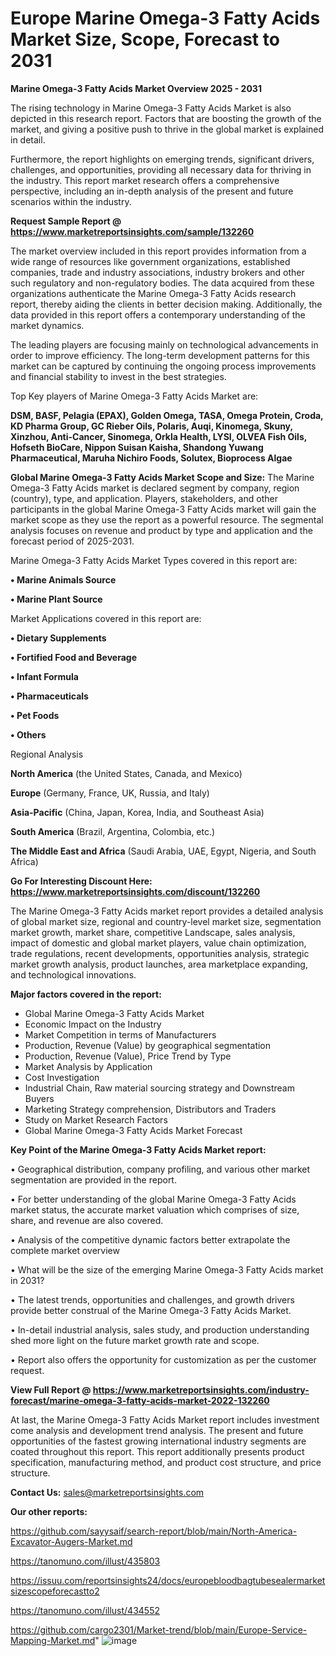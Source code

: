 # Europe Marine Omega-3 Fatty Acids Market Size, Scope, Forecast to 2031

<Strong> Marine Omega-3 Fatty Acids Market Overview 2025 - 2031</strong>

The rising technology in Marine Omega-3 Fatty Acids Market is also depicted in this research report. Factors that are boosting the growth of the market, and giving a positive push to thrive in the global market is explained in detail.

Furthermore, the report highlights on emerging trends, significant drivers, challenges, and opportunities, providing all necessary data for thriving in the industry. This report market research offers a comprehensive perspective, including an in-depth analysis of the present and future scenarios within the industry.

<strong>Request Sample Report @ <a href=https://www.marketreportsinsights.com/sample/132260>https://www.marketreportsinsights.com/sample/132260</a></strong>

The market overview included in this report provides information from a wide range of resources like government organizations, established companies, trade and industry associations, industry brokers and other such regulatory and non-regulatory bodies. The data acquired from these organizations authenticate the Marine Omega-3 Fatty Acids research report, thereby aiding the clients in better decision making. Additionally, the data provided in this report offers a contemporary understanding of the market dynamics.

The leading players are focusing mainly on technological advancements in order to improve efficiency. The long-term development patterns for this market can be captured by continuing the ongoing process improvements and financial stability to invest in the best strategies.

Top Key players of Marine Omega-3 Fatty Acids Market are:

<strong>DSM, BASF, Pelagia (EPAX), Golden Omega, TASA, Omega Protein, Croda, KD Pharma Group, GC Rieber Oils, Polaris, Auqi, Kinomega, Skuny, Xinzhou, Anti-Cancer, Sinomega, Orkla Health, LYSI, OLVEA Fish Oils, Hofseth BioCare, Nippon Suisan Kaisha, Shandong Yuwang Pharmaceutical, Maruha Nichiro Foods, Solutex, Bioprocess Algae</strong>

<strong><b>Global Marine Omega-3 Fatty Acids Market Scope and Size:</b></strong>
The Marine Omega-3 Fatty Acids market is declared segment by company, region (country), type, and application. Players, stakeholders, and other participants in the global Marine Omega-3 Fatty Acids market will gain the market scope as they use the report as a powerful resource. The segmental analysis focuses on revenue and product by type and application and the forecast period of 2025-2031.

Marine Omega-3 Fatty Acids Market Types covered in this report are:

<strong>• Marine Animals Source

• Marine Plant Source</strong>

Market Applications covered in this report are:

<strong>• Dietary Supplements

• Fortified Food and Beverage

• Infant Formula

• Pharmaceuticals

• Pet Foods

• Others</strong> 

Regional Analysis

<strong>North America</strong> (the United States, Canada, and Mexico)

<strong>Europe</strong> (Germany, France, UK, Russia, and Italy)

<strong>Asia-Pacific</strong> (China, Japan, Korea, India, and Southeast Asia)

<strong>South America</strong> (Brazil, Argentina, Colombia, etc.)

<strong>The Middle East and Africa</strong> (Saudi Arabia, UAE, Egypt, Nigeria, and South Africa)

<strong>Go For Interesting Discount Here: <a href=https://www.marketreportsinsights.com/discount/132260>https://www.marketreportsinsights.com/discount/132260</a></strong>

The Marine Omega-3 Fatty Acids market report provides a detailed analysis of global market size, regional and country-level market size, segmentation market growth, market share, competitive Landscape, sales analysis, impact of domestic and global market players, value chain optimization, trade regulations, recent developments, opportunities analysis, strategic market growth analysis, product launches, area marketplace expanding, and technological innovations.

<strong><b>Major factors covered in the report:</b></strong>
<ul>
  <li>Global Marine Omega-3 Fatty Acids Market </li>
  <li>Economic Impact on the Industry</li>
  <li>Market Competition in terms of Manufacturers</li>
  <li>Production, Revenue (Value) by geographical segmentation</li>
  <li>Production, Revenue (Value), Price Trend by Type</li>
  <li>Market Analysis by Application</li>
  <li>Cost Investigation</li>
  <li>Industrial Chain, Raw material sourcing strategy and Downstream Buyers</li>
  <li>Marketing Strategy comprehension, Distributors and Traders</li>
  <li>Study on Market Research Factors</li>
  <li>Global Marine Omega-3 Fatty Acids Market Forecast</li>
</ul>

<strong><b>Key Point of the Marine Omega-3 Fatty Acids Market report:</b></strong>

• Geographical distribution, company profiling, and various other market segmentation are provided in the report.

• For better understanding of the global Marine Omega-3 Fatty Acids market status, the accurate market valuation which comprises of size, share, and revenue are also covered.

• Analysis of the competitive dynamic factors better extrapolate the complete market overview

• What will be the size of the emerging Marine Omega-3 Fatty Acids market in 2031?

• The latest trends, opportunities and challenges, and growth drivers provide better construal of the Marine Omega-3 Fatty Acids Market.

• In-detail industrial analysis, sales study, and production understanding shed more light on the future market growth rate and scope.

• Report also offers the opportunity for customization as per the customer request.

<strong><b>View Full Report @ <a href=https://www.marketreportsinsights.com/industry-forecast/marine-omega-3-fatty-acids-market-2022-132260>https://www.marketreportsinsights.com/industry-forecast/marine-omega-3-fatty-acids-market-2022-132260</a></b></strong>


At last, the Marine Omega-3 Fatty Acids Market report includes investment come analysis and development trend analysis. The present and future opportunities of the fastest growing international industry segments are coated throughout this report. This report additionally presents product specification, manufacturing method, and product cost structure, and price structure.

<strong>Contact Us:</strong>
sales@marketreportsinsights.com

<strong>Our other reports:</strong>

<a href=https://github.com/sayysaif/search-report/blob/main/North-America-Excavator-Augers-Market.md>https://github.com/sayysaif/search-report/blob/main/North-America-Excavator-Augers-Market.md</a>

<a href=https://tanomuno.com/illust/435803>https://tanomuno.com/illust/435803</a>

<a href=https://issuu.com/reportsinsights24/docs/europebloodbagtubesealermarketsizescopeforecastto2>https://issuu.com/reportsinsights24/docs/europebloodbagtubesealermarketsizescopeforecastto2</a>

<a href=https://tanomuno.com/illust/434552>https://tanomuno.com/illust/434552</a>

<a href=https://github.com/cargo2301/Market-trend/blob/main/Europe-Service-Mapping-Market.md>https://github.com/cargo2301/Market-trend/blob/main/Europe-Service-Mapping-Market.md</a>"
![image](https://github.com/user-attachments/assets/2531db58-e890-41fb-9e32-b1de7d9eb4b0)
